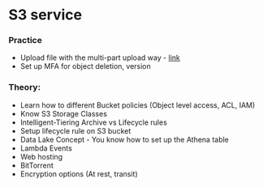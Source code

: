 # S3 service

### Practice

* Upload file with the multi-part upload way - [link](s3_multipart.go)
* Set up MFA for object deletion, version

### Theory:

* Learn how to different Bucket policies (Object level access, ACL, IAM)
* Know S3 Storage Classes
* Intelligent-Tiering Archive vs Lifecycle rules
* Setup lifecycle rule on S3 bucket
* Data Lake Concept - You know how to set up the Athena table
* Lambda Events
* Web hosting
* BitTorrent
* Encryption options (At rest, transit)
